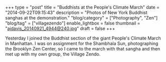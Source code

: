 +++
type = "post"
title = "Buddhists at the People's Climate March"
date = "2014-09-22T09:15:43"
description = "Photos of New York Buddhist sanghas at the demonstration."
"blog/category" = ["Photography", "Zen"]
"blog/tag" = ["villagezendo"]
enable_lightbox = false
thumbnail = "ajdavis_20140921_4944@240.jpg"
draft = false
+++

<p>Yesterday I joined the Buddhist section of the giant People's Climate March in Manhattan. I was on assignment for the Shambhala Sun, photographing the Brooklyn Zen Center, so I came to the march with that sangha and then met up with my own group, the Village Zendo.</p>
    